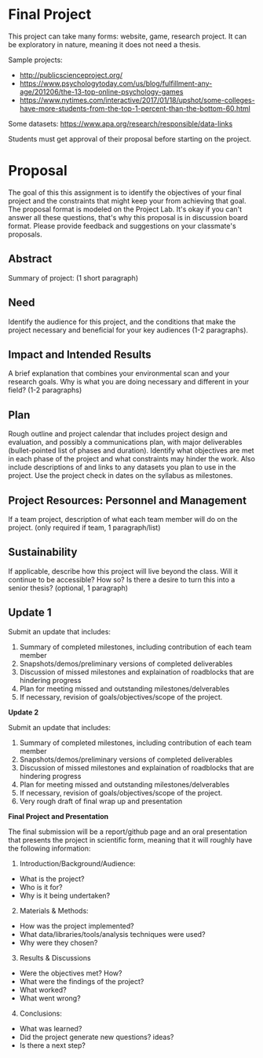 # Final Project
This project can take many forms:  website, game, research project. It can be exploratory in nature, meaning it does not need a thesis.

Sample projects:
* http://publicscienceproject.org/ 
* https://www.psychologytoday.com/us/blog/fulfillment-any-age/201206/the-13-top-online-psychology-games 
* https://www.nytimes.com/interactive/2017/01/18/upshot/some-colleges-have-more-students-from-the-top-1-percent-than-the-bottom-60.html

Some datasets: https://www.apa.org/research/responsible/data-links

Students must get approval of their proposal before starting on the project. 

# Proposal
The goal of this this assignment is to identify the objectives of your final project and the constraints that might keep your from achieving that goal. The proposal format is modeled on the Project Lab. It's okay if you can't answer all these questions, that's why this proposal is in discussion board format. Please provide feedback and suggestions on your classmate's proposals. 

## Abstract
Summary of project: (1 short paragraph)

## Need
Identify the audience for this project, and the conditions that make the project necessary and beneficial for your key audiences (1-2 paragraphs).

## Impact and Intended Results
A brief explanation that combines your environmental scan and your research goals. Why is what you are doing necessary and different in your field? (1-2 paragraphs)

## Plan
Rough outline and project calendar that includes project design and evaluation, and possibly a communications plan,  with major deliverables (bullet-pointed list of phases and duration). Identify what objectives are met in each phase of the project and what constraints may hinder the work. Also include descriptions of and links to any datasets you plan to use in the project. Use the project check in dates on the syllabus as milestones.

## Project Resources: Personnel and Management
If a team project, description of what each team member will do on the project. (only required if team, 1 paragraph/list)

## Sustainability
If applicable, describe how this project will live beyond the class. Will it continue to be accessible? How so? Is there a desire to turn this into a senior thesis? (optional, 1 paragraph)

## Update 1

Submit an update that includes:
1. Summary of completed milestones, including contribution of each team member
2. Snapshots/demos/preliminary versions of completed deliverables
3. Discussion of missed milestones and explaination of roadblocks that are hindering progress
4. Plan for meeting missed and outstanding milestones/delverables
5. If necessary, revision of goals/objectives/scope of the project. 

__Update 2__

Submit an update that includes:
1. Summary of completed milestones, including contribution of each team member
2. Snapshots/demos/preliminary versions of completed deliverables
3. Discussion of missed milestones and explaination of roadblocks that are hindering progress
4. Plan for meeting missed and outstanding milestones/delverables
5. If necessary, revision of goals/objectives/scope of the project. 
6. Very rough draft of final wrap up and presentation

__Final Project and Presentation__

The final submission will be a report/github page and an oral presentation that presents the project in scientific form, meaning that it will roughly have the following information:

1. Introduction/Background/Audience:
  * What is the project? 
  * Who is it for? 
  * Why is it being undertaken?
2. Materials & Methods:
  * How was the project implemented? 
  * What data/libraries/tools/analysis techniques were used? 
  * Why were they chosen?  
3. Results & Discussions
 * Were the objectives met? How?
 * What were the findings of the project?
 * What worked?
 * What went wrong?
4. Conclusions:
* What was learned?
* Did the project generate new questions? ideas? 
* Is there a next step?
